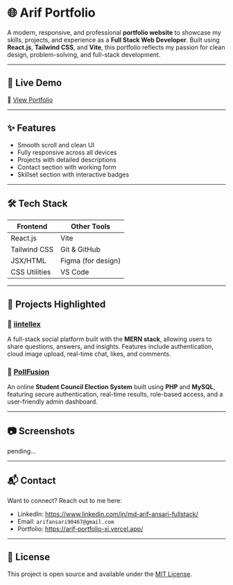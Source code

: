 # 🌐 Arif Portfolio

A modern, responsive, and professional **portfolio website** to showcase my skills, projects, and experience as a **Full Stack Web Developer**. Built using **React.js**, **Tailwind CSS**, and **Vite**, this portfolio reflects my passion for clean design, problem-solving, and full-stack development.

---

## 🚀 Live Demo

🔗 [View Portfolio](https://arif-portfolio-xi.vercel.app/)

---

## ✨ Features

- Smooth scroll and clean UI
- Fully responsive across all devices
- Projects with detailed descriptions
- Contact section with working form
- Skillset section with interactive badges

---

## 🛠️ Tech Stack

| Frontend        | Other Tools        |
|-----------------|--------------------|
| React.js        | Vite               |
| Tailwind CSS    | Git & GitHub       |
| JSX/HTML        | Figma (for design) |
| CSS Utilities   | VS Code            |

---

## 📁 Projects Highlighted

### 📌 [iintellex](https://github.com/yourUsername/iintellex)
A full-stack social platform built with the **MERN stack**, allowing users to share questions, answers, and insights. Features include authentication, cloud image upload, real-time chat, likes, and comments.

### 📌 [PollFusion](https://github.com/yourUsername/pollfusion)
An online **Student Council Election System** built using **PHP** and **MySQL**, featuring secure authentication, real-time results, role-based access, and a user-friendly admin dashboard.

---

## 📷 Screenshots
pending...
  
---

## 📬 Contact

Want to connect? Reach out to me here:

- LinkedIn: https://www.linkedin.com/in/md-arif-ansari-fullstack/
- Email: `arifansari90467@gmail.com`
- Portfolio: https://arif-portfolio-xi.vercel.app/

---

## 📄 License

This project is open source and available under the [MIT License](LICENSE).
